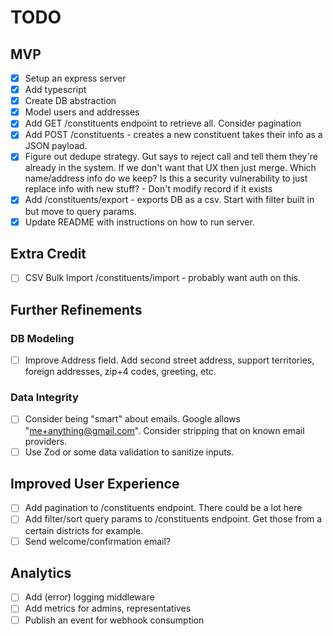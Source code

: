 # TODO

## MVP

- [x] Setup an express server
- [x] Add typescript
- [x] Create DB abstraction
- [x] Model users and addresses
- [x] Add GET /constituents endpoint to retrieve all. Consider pagination
- [x] Add POST /constituents - creates a new constituent takes their info as a JSON payload.
- [x] Figure out dedupe strategy. Gut says to reject call and tell them they're already in the system. If we don't want that UX then just merge. Which name/address info do we keep? Is this a security vulnerability to just replace info with new stuff? - Don't modify record if it exists
- [x] Add /constituents/export - exports DB as a csv. Start with filter built in but move to query params.
- [x] Update README with instructions on how to run server.

## Extra Credit

- [ ] CSV Bulk Import /constituents/import - probably want auth on this.

## Further Refinements

### DB Modeling

- [ ] Improve Address field. Add second street address, support territories, foreign addresses, zip+4 codes, greeting, etc.

### Data Integrity

- [ ] Consider being "smart" about emails. Google allows "me+anything@gmail.com". Consider stripping that on known email providers.
- [ ] Use Zod or some data validation to sanitize inputs.

## Improved User Experience

- [ ] Add pagination to /constituents endpoint. There could be a lot here
- [ ] Add filter/sort query params to /constituents endpoint. Get those from a certain districts for example.
- [ ] Send welcome/confirmation email?

## Analytics

- [ ] Add (error) logging middleware
- [ ] Add metrics for admins, representatives
- [ ] Publish an event for webhook consumption
